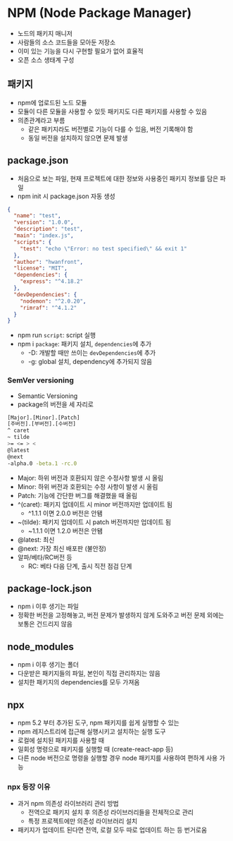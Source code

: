 # NPM (Node Package Manager)
- 노드의 패키지 매니저
- 사람들의 소스 코드들을 모아둔 저장소
- 이미 있는 기능을 다시 구현할 필요가 없어 효율적
- 오픈 소스 생태계 구성
## 패키지
- npm에 업로드된 노드 모듈
- 모듈이 다른 모듈을 사용할 수 있듯 패키지도 다른 패키지를 사용할 수 있음
- 의존관계라고 부름
  - 같은 패키지라도 버전별로 기능이 다를 수 있음, 버전 기록해야 함
  - 동일 버전을 설치하지 않으면 문제 발생
## package.json
- 처음으로 보는 파일, 현재 프로젝트에 대한 정보와 사용중인 패키지 정보를 담은 파일
- npm init 시 package.json 자동 생성
```json
{
  "name": "test",
  "version": "1.0.0",
  "description": "test",
  "main": "index.js",
  "scripts": {
    "test": "echo \"Error: no test specified\" && exit 1"
  },
  "author": "hwanfront",
  "license": "MIT",
  "dependencies": {
    "express": "^4.18.2"
  },
  "devDependencies": {
    "nodemon": "^2.0.20",
    "rimraf": "^4.1.2"
  }
}
``` 
- npm run `script`: script 실행
- npm i `package`: 패키지 설치, `dependencies`에 추가
  - -D: 개발할 때만 쓰이는 `devDependencies`에 추가
  - -g: global 설치, dependency에 추가되지 않음 
### SemVer versioning
- Semantic Versioning
- package의 버전을 세 자리로
```bash
[Major].[Minor].[Patch]
[주버전].[부버전].[수버전]
^ caret
~ tilde
>= <= > <
@latest
@next
-alpha.0 -beta.1 -rc.0
```
- Major: 하위 버전과 호환되지 않은 수정사항 발생 시 올림
- Minor: 하위 버전과 호환되는 수정 사항이 발생 시 올림
- Patch: 기능에 간단한 버그를 해결했을 때 올림
- ^(caret): 패키지 업데이트 시 minor 버전까지만 업데이트 됨
  - ^1.1.1 이면 2.0.0 버전은 안됌
- ~(tilde): 패키지 업데이트 시 patch 버전까지만 업데이트 됨
  - ~1.1.1 이면 1.2.0 버전은 안됌
- @latest: 최신
- @next: 가장 최신 배포판 (불안정)
- 알파/베타/RC버전 등
  - RC: 베타 다음 단계, 출시 직전 점검 단계
## package-lock.json
- npm i 이후 생기는 파일
- 정확한 버전을 고정해놓고, 버전 문제가 발생하지 않게 도와주고 버전 문제 외에는 보통은 건드리지 않음
## node_modules
- npm i 이후 생기는 폴더
- 다운받은 패키지들의 파일, 본인이 직접 관리하지는 않음
- 설치한 패키지의 dependencies를 모두 가져옴
## npx
- npm 5.2 부터 추가된 도구, npm 패키지를 쉽게 실행할 수 있는
- npm 레지스트리에 접근해 실행시키고 설치하는 실행 도구
- 로컬에 설치된 패키지를 사용할 때
- 일회성 명령으로 패키지를 실행할 때 (create-react-app 등)
- 다른 node 버전으로 명령을 실행할 경우 node 패키지를 사용하여 편하게 사용 가능
### npx 등장 이유
- 과거 npm 의존성 라이브러리 관리 방법
  - 전역으로 패키지 설치 후 의존성 라이브러리들을 전체적으로 관리
  - 특정 프로젝트에만 의존성 라이브러리 설치
- 패키지가 업데이트 된다면 전역, 로컬 모두 따로 업데이트 하는 등 번거로움

